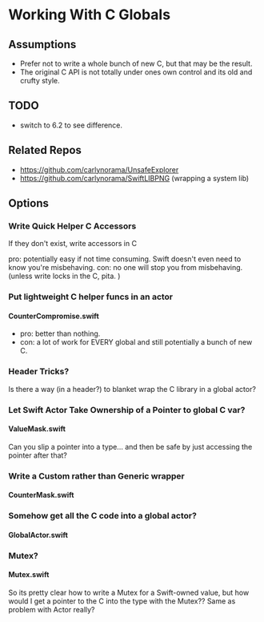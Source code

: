 # Working With C Globals

## Assumptions
- Prefer not to write a whole bunch of new C, but that may be the result. 
- The original C API is not totally under ones own control and its old and crufty style. 

## TODO

- switch to 6.2 to see difference. 

## Related Repos

- https://github.com/carlynorama/UnsafeExplorer
- https://github.com/carlynorama/SwiftLIBPNG (wrapping a system lib)

## Options

### Write Quick Helper C Accessors

If they don't exist, write accessors in C

pro: potentially easy if not time consuming. Swift doesn't even need to know you're misbehaving.
con: no one will stop you from misbehaving. (unless write locks in the C, pita. )

### Put lightweight C helper funcs in an actor

#### CounterCompromise.swift

- pro: better than nothing.
- con: a lot of work for EVERY global and still potentially a bunch of new C. 

### Header Tricks?

Is there a way (in a header?) to blanket wrap the C library in a global actor? 

### Let Swift Actor Take Ownership of a Pointer to global C var?

#### ValueMask.swift

Can you slip a pointer into a type... and then be safe by just accessing the pointer after that? 

### Write a Custom rather than Generic wrapper

#### CounterMask.swift

### Somehow get all the C code into a global actor?

#### GlobalActor.swift

### Mutex?

#### Mutex.swift

So its pretty clear how to write a Mutex for a Swift-owned value, but how would I get a pointer to the C into the type with the Mutex?? Same as problem with Actor really? 


